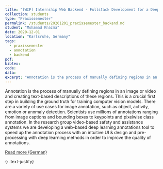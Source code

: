 ```yaml
---
title: "[WIP] Internship Web Backend - Fullstack Development for a Deep Learning Annotations Tool"
collection: students
type: "Praxissemester"
permalink: /students/20201201_praxissemester_backend.md
student: "Mohamad Khazma"
date: 2020-12-01
location: "Karlsruhe, Germany"
tags: 
  - praxissemester
  - annotation
  - backend
pdf:
bibtex:
code: 
data: 
excerpt: "Annotation is the process of manually defining regions in an image or video and creating text-based descriptions of these regions. This is a crucial first step in building the ground truth for training computer vision models. ..."
---
```


Annotation is the process of manually defining regions in an image or video and creating text-based descriptions of these regions. This is a crucial first step in building the ground truth for training computer vision models. There are a variety of use cases for image annotation, such as object, activity, emotion or
anomaly detection. Scientists use millions of annotations ranging from image captions and bounding boxes to keypoints and pixelwise class annotation. In the research group video-based safety and assistance systems we are developing a web-based deep learning annotations tool to speed up the annotation process with an intuitive UI & design and pre-processing with deep learning methods in order to improve the quality of annotations.


<a href="https://mickaelcormier.github.io/files/opening/20200412_praxis_backend_cormier.pdf" target="_blank">Read more (German)</a>

{: .text-justify}